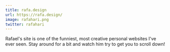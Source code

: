 ```yaml
---
title: rafa.design
url: https://rafa.design/
image: rafahari.png
twitter: rafahari
---
```


Rafael's site is one of the funniest, most creative personal websites I've ever seen.
Stay around for a bit and watch him try to get you to scroll down!